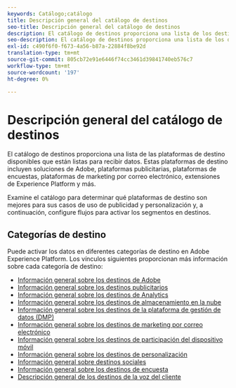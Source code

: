 ```yaml
---
keywords: Catálogo;catálogo
title: Descripción general del catálogo de destinos
seo-title: Descripción general del catálogo de destinos
description: El catálogo de destinos proporciona una lista de los destinos disponibles que están listos para recibir datos. Estos destinos incluyen soluciones de Adobe, plataformas publicitarias, plataformas de encuestas, plataformas de marketing por correo electrónico y mucho más.
seo-description: El catálogo de destinos proporciona una lista de los destinos disponibles que están listos para recibir datos. Estos destinos incluyen soluciones de Adobe, plataformas publicitarias, plataformas de encuestas, plataformas de marketing por correo electrónico y mucho más.
exl-id: c490f6f0-f673-4a56-b87a-22884f8be92d
translation-type: tm+mt
source-git-commit: 805cb72e91e6446f74cc3461d39841740eb576c7
workflow-type: tm+mt
source-wordcount: '197'
ht-degree: 0%

---
```


# Descripción general del catálogo de destinos

El catálogo de destinos proporciona una lista de las plataformas de destino disponibles que están listas para recibir datos. Estas plataformas de destino incluyen soluciones de Adobe, plataformas publicitarias, plataformas de encuestas, plataformas de marketing por correo electrónico, extensiones de Experience Platform y más.

Examine el catálogo para determinar qué plataformas de destino son mejores para sus casos de uso de publicidad y personalización y, a continuación, configure flujos para activar los segmentos en destinos.

## Categorías de destino

Puede activar los datos en diferentes categorías de destino en Adobe Experience Platform. Los vínculos siguientes proporcionan más información sobre cada categoría de destino:

- [Información general sobre los destinos de Adobe](./adobe/overview.md)
- [Información general sobre los destinos publicitarios](./advertising/overview.md)
- [Información general sobre los destinos de Analytics](./analytics/overview.md)
- [Información general sobre los destinos de almacenamiento en la nube](./cloud-storage/overview.md)
- [Información general sobre los destinos de la plataforma de gestión de datos (DMP)](./data-management/overview.md)
- [Información general sobre los destinos de marketing por correo electrónico](./email-marketing/overview.md)
- [Información general sobre los destinos de participación del dispositivo móvil](./mobile-engagement/overview.md)
- [Información general sobre los destinos de personalización](./personalization/overview.md)
- [Información general sobre destinos sociales](./social/overview.md)
- [Información general sobre los destinos de encuesta](./survey/overview.md)
- [Descripción general de los destinos de la voz del cliente](./voice/overview.md)
